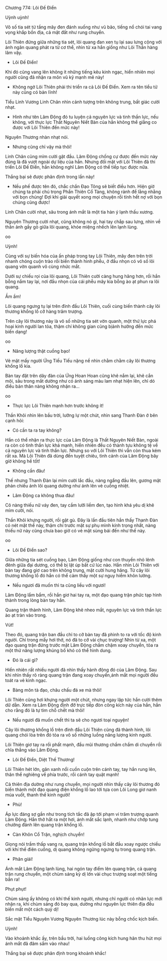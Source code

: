 




Chương 774: Lôi Đế Điển


Uỳnh uỳnh!

Vô số tia sét từ tầng mây đen đánh xuống như vũ bão, tiếng nổ chói tai vang vọng khắp bồn địa, cả mặt đất như rung chuyển.

Lôi Thiên đứng giữa những tia sét, lôi quang đan xen tụ lại sau lưng cộng với ánh ngân quang phát ra từ cơ thể, nhìn từ xa hắn giống như Lôi Thần hàng lâm vậy.

- Lôi Đế Điển!

Khi đó cũng vang lên không ít những tiếng kêu kinh ngạc, hiển nhiên mọi người cũng đã nhận ra môn vũ kỹ mạnh mẽ này!

- Không ngờ Lôi Thiên phải thi triển ra cả Lôi Đế Điển. Xem ra tên tiểu tử này cũng có bản lĩnh!

Tiểu Linh Vương Linh Chân nhìn cảnh tượng trên không trung, bất giác cười nhạt.

- Hình như tên Lâm Động đó tu luyện cả nguyên lực và tinh thần lực, nếu không, với thực lực Thất Nguyên Niết Bàn của hắn không thể giằng co được với Lôi Thiên đến mức này!

Nguyên Thương nhàn nhạt nói.

- Nhưng cũng chỉ vậy mà thôi!

Linh Chân cũng mỉm cười gật đầu. Lâm Động chống cự được đến mức này đúng là đã vượt ngoài dự liệu của hắn. Nhưng đối mặt với Lôi Thiên đã thi triển Lôi Đế Điển, hắn không nghĩ Lâm Động có thể tiếp tục được nữa.

Thắng bại sẽ được phân định trong lần này!

- Nếu phế được tên đó, chắc chắn Đạo Tông sẽ biết điều hơn. Hiện giờ chúng ta phải chú trọng Phần Thiên Cổ Tàng, không rảnh để lằng nhằng với bọn chúng! Đợi khi giải quyết xong mọi chuyện rồi tính hết nợ với bọn chúng cũng được!

Linh Chân cười nhạt, sâu trong ánh mắt là một tia hàn ý lạnh thấu xương.

Nguyên Thương cười nhạt, cũng không nó gì, hai tay chắp sau lưng, nhìn về thân ảnh gầy gò giữa lôi quang, khóe miệng nhếch lên lạnh lùng.

oo

Uỳnh!

Cùng với sự biến hóa của ấn pháp trong tay Lôi Thiên, mây đen trên trời nhanh chóng cuộn trào rồi biến thành hình phễu, ở đầu nhọn có vô số lôi quang vờn quanh vô cùng nhức mắt.

Dưới sự chiếu rọi của lôi quang, Lôi Thiên cười càng hung hăng hơn, rồi hắn bỗng nắm tay lại, nơi đầu nhọn của cái phễu mây kia bỗng ào ạt phun ra lôi quang.

Ầm ầm!

Lôi quang ngưng tụ lại trên đỉnh đầu Lôi Thiên, cuối cùng biến thành cây lôi thương khổng lồ cỡ hàng trăm trượng.

Trên cây lôi thương này là vô số những tia sét vờn quanh, một thứ lực phá hoại kinh người lan tỏa, thậm chí không gian cũng bịảnh hưởng đến mức biến dạng!

oo

- Năng lượng thật cuồng bạo!

Vẻ mặt mấy người Ứng Tiếu Tiếu nặng nề nhìn chằm chằm cây lôi thương khổng lồ kia.

Bàn tay đặt trên dây đàn của Ứng Hoan Hoan cũng khẽ nắm lại, khẽ cắn môi, sâu trong mắt dường như có ánh sáng màu lam nhạt hiện lên, chỉ dó điều bản thân nàng không nhận ra…

oo

- Thực lực Lôi Thiên mạnh hơn trước không ít!

Thần Khôi nhìn lên bầu trời, lưỡng lự một chút, nhìn sang Thanh Đàn ở bên cạnh hỏi:

- Có cần ta ra tay không?

Hắn có thể nhận ra thực lực của Lâm Động là Thất Nguyên Niết Bàn, ngoài ra còn có tinh thần lực khá mạnh, hiển nhiên đều có thành tựu không tệ về cả nguyên lực và tinh thần lực. Nhưng so với Lôi Thiên thì vẫn còn thua kém rất xa. Mà Lôi Thiên đã dùng đến tuyệt chiêu, tình cảnh của Lâm Động bây giờ không hề tốt!

- Không cần đâu!

Thế nhưng Thanh Đàn lại mỉm cười lắc đầu, nàng ngẩng đầu lên, gương mặt phản chiếu ánh lôi quang dường như ánh lên vẻ cuồng nhiệt.

- Lâm Động ca không thua đâu!

Cô nàng thiếu nữ váy đen, tay cầm lưỡi liềm đen, tạo hình khá yêu dị khẽ mỉm cười, nói.

Thần Khôi khựng người, rồi gật gù. Đây là lần đầu tiên hắn thấy Thanh Đàn có nét mặt thế này, thậm chí trước mặt sự phụ mình kính trọng nhất, nàng thiếu nữ này cũng chưa bao giờ có vẻ mặt sùng bái đến như thế này.

oo

- Lôi Đế Điển sao?

Giữa những tia sét cuồng bạo, Lâm Động giống như con thuyền nhỏ lênh đênh giữa đại dương, có thể bị lật úp bất cứ lúc nào. Hắn nhìn Lôi Thiên với bàn tay đang giơ cao trên không trung, mặt cười hung hăng. Từ cây lôi thương khổng lồ đó hắn có thể cảm thấy một sự nguy hiểm khôn lường.

- Nếu ngươi đã muốn thì ta cũng liều với ngươi!

Lâm Động lẩm bẩm, rồi hắn giơ hai tay ra, một đạo quang trận phức tạp hình thành trong lòng bàn tay hắn.

Quang trận thành hình, Lâm Động khẽ nheo mắt, nguyên lực và tinh thần lực ào ạt tràn vào trong.

Vút!

Theo đó, quang trận ban đầu chỉ to cỡ bàn tay đã phình to ra với tốc độ kinh người. Chỉ trong mấy hơi thở, nó đã to cỡ vài chục trượng! Nhìn từ xa, một đạo quang trận đứng trước mặt Lâm Động chầm chậm xoay chuyển, tỏa ra một thứ năng lượng khủng bố khó có thể hình dung.

- Đó là cái gì?

Hiển nhiên rất nhiều người đã nhìn thấy hành động đó của Lâm Động. Sau khi nhìn thấy rõ ràng quang trận đang xoay chuyển,ánh mắt mọi người đều toát ra vẻ kinh ngạc.

- Bàng môn tà đạo, châu chấu đá xe mà thôi!

Lôi Thiên cũng hơi khựng người một chút, nhưng ngay lập tức hắn cười thêm dữ dằn. Xem ra Lâm Động định đỡ trực tiếp đòn công kích này của hắn, hắn cho rằng đó là tự tìm chỗ chết mà thôi!

- Nếu ngươi đã muốn chết thì ta sẽ cho ngươi toại nguyện!

Cây lôi thương khổng lồ trên đỉnh đầu Lôi Thiên cũng đã thành hình, lôi quang chói lòa trên đó tỏa ra vô số những luồng năng lượng kinh người.

Lôi Thiên giơ tay ra rồi phất mạnh, đầu mũi thương chầm chầm di chuyển rồi chĩa thẳng vào Lâm Động.

- Lôi Đế Điển, Diệt Thế Thương!

Lôi Thiên hét lớn, gân xanh nổi cuồn cuộn trên cánh tay, tay hắn rung lên, thân thể nghiêng về phía trước, rồi cánh tay quật mạnh!

Cả thiên địa dường như rung chuyển, mọi người nhìn thấy cây lôi thương đó biến thành một đạo quang điện khổng lồ lao tới tựa con Lôi Long giơ nanh múa vuốt, thanh thế kinh người!

- Phù!

Áp lực đáng sợ gần như trong tích tắc đã ập tới phạm vi trăm trượng quanh Lâm Động. Hắn thở hắt ra một hơi, ánh mắt sắc lạnh, nhanh như chớp tung chưởng đánh lên quang trận khổng lồ.

- Càn Khôn Cổ Trận, nghịch chuyển!

Giọng nói trầm thấp vang ra, quang trận khổng lồ bắt đầu xoay ngược chiều với khí thế điên cuồng, dị quang không ngừng ngưng tụ trong quang trận.

- Phân giải!

Ánh mắt Lâm Động lạnh lùng, hai ngón tay điểm lên quang trận, cả quang trận rung chuyển, một chùm sáng kỳ dị lớn vài chục trượng soạt một tiếng bắn ra!

Phụt phụt!

Chùm sáng ấy không có khí thế kinh người, nhưng chỉ người có nhãn lực mới nhận ra, khi chùm sáng đó bay qua, dường như nguyên lực thiên địa đều biến mất một cách quỷ dị!

Sắc mặt Tiểu Nguyên Vương Nguyên Thương lúc này bỗng chốc kịch biến.

Uỳnh!

Vào khoảnh khắc ấy, trên bầu trời, hai luồng công kích hung hãn thu hút mọi ánh mắt đã đâm sầm vào nhau!

Thắng bại sẽ được phân định trong khoảnh khắc!




